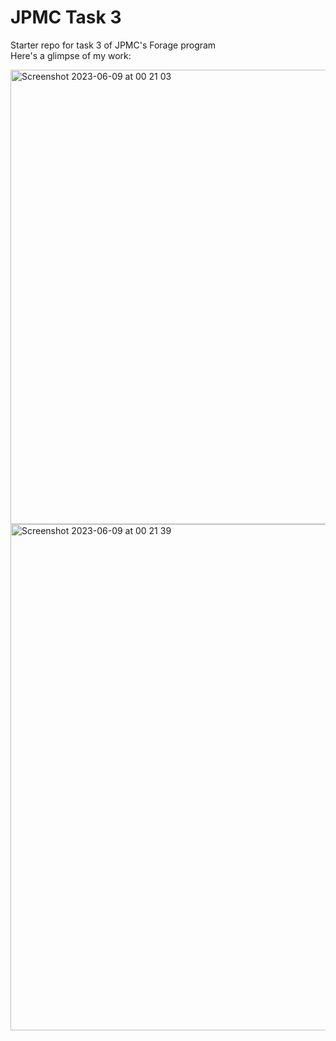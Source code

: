 # JPMC Task 3
Starter repo for task 3 of JPMC's Forage program
<br />
Here's a glimpse of my work:

<img width="727" alt="Screenshot 2023-06-09 at 00 21 03" src="https://github.com/ashita1512/forage-jpmc-swe-task-3/assets/98086953/c500fdb7-e2d7-401c-9d08-a0435bc55ae6">
<img width="810" alt="Screenshot 2023-06-09 at 00 21 39" src="https://github.com/ashita1512/forage-jpmc-swe-task-3/assets/98086953/3c1a33f3-5789-4451-9128-0e3b42ec3d0f">
